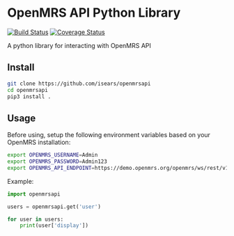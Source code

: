 # OpenMRS API Python Library

[![Build Status](https://travis-ci.org/isears/openmrsapi.svg?branch=master)](https://travis-ci.org/isears/openmrsapi)
[![Coverage Status](https://coveralls.io/repos/github/isears/openmrsapi/badge.svg?branch=master)](https://coveralls.io/github/isears/openmrsapi?branch=master)

A python library for interacting with OpenMRS API

## Install

```bash
git clone https://github.com/isears/openmrsapi
cd openmrsapi
pip3 install .
```

## Usage

Before using, setup the following environment variables based on your OpenMRS installation:

```bash
export OPENMRS_USERNAME=Admin
export OPENMRS_PASSWORD=Admin123
export OPENMRS_API_ENDPOINT=https://demo.openmrs.org/openmrs/ws/rest/v1/
```

Example:

```python
import openmrsapi

users = openmrsapi.get('user')

for user in users:
    print(user['display'])
```
